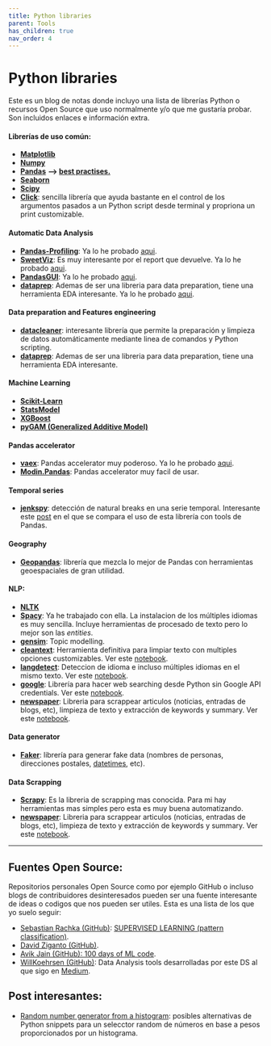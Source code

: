 ```yaml
---
title: Python libraries
parent: Tools
has_children: true
nav_order: 4
---
```


# Python libraries

Este es un blog de notas donde incluyo una lista de librerías Python o recursos Open Source que uso normalmente y/o que me gustaría probar. Son incluidos enlaces e información extra.

#### Librerías de uso común:

* [**Matplotlib**](https://matplotlib.org/stable/genindex.html)
* [**Numpy**](https://numpy.org/doc/stable/reference/index.html)
* [**Pandas**](https://pandas.pydata.org/pandas-docs/stable/reference/index.html) **--\> [best practises.](https://www.google.com/url?q=https%3A%2F%2Fsites.google.com%2Fview%2Fnotesds%2Ftools%2Ftools-librer%25C3%25ADas-python%2Fpandas-best-practises&sa=D&sntz=1&usg=AFQjCNHAkevuYwuDbGCCiHHqm_xEf1C0Sg)**
* [**Seaborn**](https://www.google.com/url?q=https%3A%2F%2Fseaborn.pydata.org%2Fapi.html&sa=D&sntz=1&usg=AFQjCNEn69NpThySqo9EmYcdDEEBoZYalQ)
* [**Scipy**](https://www.google.com/url?q=https%3A%2F%2Fdocs.scipy.org%2Fdoc%2Fscipy%2Freference%2Fsearch.html%3Fq%3D&sa=D&sntz=1&usg=AFQjCNGNXBUPdYUxISTCIaC-aIrDOQxvyw)
* [**Click**](http://www.google.com/url?q=http%3A%2F%2Fclick.pocoo.org%2F5%2F&sa=D&sntz=1&usg=AFQjCNGrBm4ncdPVx7gzt80rrQXO0WaEPQ): sencilla librería que ayuda bastante en el control de los argumentos pasados a un Python script desde terminal y propriona un print customizable.

#### Automatic Data Analysis

* [**Pandas-Profiling**](https://pypi.org/project/pandas-profiling/): Ya lo he probado [aqui](https://github.com/jmquintana79/utilsDS/blob/master/notebooks/analysis/autoEDA/notebook-auto_eda-pandas_profiling.ipynb).
* [**SweetViz**](https://www.analyticsvidhya.com/blog/2021/01/making-exploratory-data-analysis-sweeter-with-sweetviz-2-0/): Es muy interesante por el report que devuelve. Ya lo he probado [aqui](https://github.com/jmquintana79/utilsDS/blob/master/notebooks/analysis/autoEDA/notebook-auto_eda-SweetViz.ipynb).
* [**PandasGUI**](https://pypi.org/project/pandasgui/): Ya lo he probado [aqui](https://github.com/jmquintana79/utilsDS/blob/master/notebooks/analysis/autoEDA/notebook-auto_eda-PandasGUI.ipynb).
* [**dataprep**](https://pypi.org/project/dataprep/): Ademas de ser una libreria para data preparation, tiene una herramienta EDA interesante. Ya lo he probado [aqui](https://github.com/jmquintana79/utilsDS/blob/master/notebooks/analysis/autoEDA/notebook-auto_eda-dataprep.ipynb). 

#### Data preparation and Features engineering

* [**datacleaner**](https://www.google.com/url?q=https%3A%2F%2Fgithub.com%2Frhiever%2Fdatacleaner&sa=D&sntz=1&usg=AFQjCNE3HhQ488Ybd0bU3FsEdQwlg4WlyQ): interesante librería que permite la preparación y limpieza de datos automáticamente mediante linea de comandos y Python scripting.
* [**dataprep**](https://pypi.org/project/dataprep/): Ademas de ser una libreria para data preparation, tiene una herramienta EDA interesante. 

#### Machine Learning

* [**Scikit-Learn**](http://www.google.com/url?q=http%3A%2F%2Fscikit-learn.org%2Fstable%2Fdocumentation.html&sa=D&sntz=1&usg=AFQjCNHOVAg7ULuWmkOPJd1pum6jEzmmIg)
* [**StatsModel**](https://www.google.com/url?q=https%3A%2F%2Fwww.statsmodels.org%2Fstable%2Fsearch.html%3Fq%3D&sa=D&sntz=1&usg=AFQjCNH9uXR-pz0x5O5nAk-63L5s5_gZjA)
* [**XGBoost**](https://www.google.com/url?q=https%3A%2F%2Fxgboost.readthedocs.io%2Fen%2Flatest%2F&sa=D&sntz=1&usg=AFQjCNEuAmKqjZ1SXVK7X1RAeWAgYqJz8g)
* [**pyGAM (Generalized Additive Model)**](https://www.google.com/url?q=https%3A%2F%2Fgithub.com%2Fdswah%2FpyGAM&sa=D&sntz=1&usg=AFQjCNF4-1eSGyXPfYO8OqYRUPR391vsLA)

#### Pandas accelerator

* [**vaex**](https://vaex.io/docs/index.html): Pandas accelerator muy poderoso. Ya lo he probado [aqui](https://github.com/jmquintana79/utilsDS/blob/master/notebooks/pandas_accelerators/overview-vaex.ipynb).
* [**Modin.Pandas**](https://www.google.com/url?q=https%3A%2F%2Fmodin.readthedocs.io%2Fen%2Flatest%2F&sa=D&sntz=1&usg=AFQjCNG29bwPv-t4T-FASNQTfPKRkXXZPA): Pandas accelerator muy facil de usar. 

#### Temporal series

* [**jenkspy**](https://www.google.com/url?q=https%3A%2F%2Fgithub.com%2Fmthh%2Fjenkspy&sa=D&sntz=1&usg=AFQjCNHaCDdcyLpnTu4SRuX_dvS_Lw2j4Q): detección de natural breaks en una serie temporal. Interesante este [post](https://www.google.com/url?q=https%3A%2F%2Fpbpython.com%2Fnatural-breaks.html&sa=D&sntz=1&usg=AFQjCNGiJqjfI5Wp3qqH8tshXyF4aIJXnQ) en el que se compara el uso de esta librería con tools de Pandas.

#### Geography

* [**Geopandas**](https://www.google.com/url?q=https%3A%2F%2Fgeopandas.org%2F&sa=D&sntz=1&usg=AFQjCNG87v8Dh8eUFsFQbA4CW9K9ik6d-A): librería que mezcla lo mejor de Pandas con herramientas geoespaciales de gran utilidad.

#### NLP:

* [**NLTK**](https://www.google.com/url?q=https%3A%2F%2Fwww.nltk.org%2F&sa=D&sntz=1&usg=AFQjCNEnV2KI7wCOl3HrUNd8f-_5Aj-gYw)
* [**Spacy**](https://www.google.com/url?q=https%3A%2F%2Fspacy.io%2F&sa=D&sntz=1&usg=AFQjCNFBGy33uUWn3gdYH_f6alIIPOCmWg): Ya he trabajado con ella. La instalacion de los múltiples idiomas es muy sencilla. Incluye herramientas de procesado de texto pero lo mejor son las *entities*.
* [**gensim**](https://www.google.com/url?q=https%3A%2F%2Fradimrehurek.com%2Fgensim%2F&sa=D&sntz=1&usg=AFQjCNG0xOWIYifNbrTugl9kKJmtKz8_-Q): Topic modelling.
* [**cleantext**](https://pypi.org/project/cleantext/): Herramienta definitiva para limpiar texto con multiples opciones customizables. Ver este [notebook](https://github.com/jmquintana79/utilsDS/blob/master/notebooks/nlp/text_cleaning-with_cleantext-multilanguage.ipynb).
* [**langdetect**](https://pypi.org/project/langdetect/): Deteccion de idioma e incluso múltiples idiomas en el mismo texto. Ver este [notebook](https://github.com/jmquintana79/utilsDS/blob/master/notebooks/nlp/language_detection-with_langdetect.ipynb).
* [**google**](https://www.geeksforgeeks.org/performing-google-search-using-python-code/): Librería para hacer web searching desde Python sin Google API credentials. Ver este [notebook](https://github.com/jmquintana79/utilsDS/blob/master/notebooks/nlp/web_search-google_library.ipynb).
* [**newspaper**](https://github.com/codelucas/newspaper/): Libreria para scrappear articulos (noticias, entradas de blogs, etc), limpieza de texto y extracción de keywords y summary. Ver este [notebook](https://github.com/jmquintana79/utilsDS/blob/master/notebooks/nlp/scrapping_website-with_newspaper.ipynb).

#### Data generator

* [**Faker**](https://www.google.com/url?q=https%3A%2F%2Ffaker.readthedocs.io%2Fen%2Fmaster%2F&sa=D&sntz=1&usg=AFQjCNGxGzheSD7VCHi_YsjMPdiHk3zyPg): librería para generar fake data (nombres de personas, direcciones postales, [datetimes](https://www.google.com/url?q=https%3A%2F%2Ffaker.readthedocs.io%2Fen%2Fmaster%2Fproviders%2Ffaker.providers.date_time.html&sa=D&sntz=1&usg=AFQjCNFwPJZ5e3BvJDnJKeIDOOD-34d0WA), etc).

#### Data Scrapping

* [**Scrapy**](https://www.google.com/url?q=https%3A%2F%2Fscrapy.org%2F&sa=D&sntz=1&usg=AFQjCNHYCKo7_ZGg2yyhBAw-nah_QTwdGQ): Es la libreria de scrapping mas conocida. Para mi hay herramientas mas simples pero esta es muy buena automatizando.
* [**newspaper**](https://github.com/codelucas/newspaper/): Libreria para scrappear articulos (noticias, entradas de blogs, etc), limpieza de texto y extracción de keywords y summary. Ver este [notebook](https://github.com/jmquintana79/utilsDS/blob/master/notebooks/nlp/scrapping_website-with_newspaper.ipynb).

---

## Fuentes Open Source:

Repositorios personales Open Source como por ejemplo GitHub o incluso blogs de contribuidores desinteresados pueden ser una fuente interesante de ideas o codigos que nos pueden ser utiles. Esta es una lista de los que yo suelo seguir:

* [Sebastian Rachka (GitHub)](https://www.google.com/url?q=https%3A%2F%2Fgithub.com%2Frasbt&sa=D&sntz=1&usg=AFQjCNEkURk7zJ9-mCVLwBpCv0JzJwO0cA): [SUPERVISED LEARNING (pattern classification)](https://www.google.com/url?q=https%3A%2F%2Fgithub.com%2Frasbt%2Fpattern_classification&sa=D&sntz=1&usg=AFQjCNGuC6NmldJyYnTvnLkI4ztAvdeXMA).
* [David Ziganto (GitHub)](https://www.google.com/url?q=https%3A%2F%2Fgithub.com%2Fdziganto&sa=D&sntz=1&usg=AFQjCNFCgm-azNHNhnRdSD1beqG4CV9O1g).
* [Avik Jain (GitHub): 100 days of ML code](https://www.google.com/url?q=https%3A%2F%2Fgithub.com%2FAvik-Jain%2F100-Days-Of-ML-Code&sa=D&sntz=1&usg=AFQjCNGEXoElLRNmvem4KkYdzLlboiBxNA).
* [WillKoehrsen (GitHub)](https://www.google.com/url?q=https%3A%2F%2Fgithub.com%2FWillKoehrsen%2FData-Analysis&sa=D&sntz=1&usg=AFQjCNGjPyoJT5iQh9G6QTfbJkLtM52wyA): Data Analysis tools desarrolladas por este DS al que sigo en [Medium](https://www.google.com/url?q=https%3A%2F%2Fmedium.com%2F%40williamkoehrsen&sa=D&sntz=1&usg=AFQjCNHhZwW-VnJas7m6h1WWoeI7TSXQrQ).

## Post interesantes:

* [Random number generator from a histogram](https://www.google.com/url?q=https%3A%2F%2Fstackoverflow.com%2Fquestions%2F17821458%2Frandom-number-from-histogram&sa=D&sntz=1&usg=AFQjCNFdbNHa9FvD_oSgJadGVaFkaL03yg): posibles alternativas de Python snippets para un selecctor random de números en base a pesos proporcionados por un histograma.